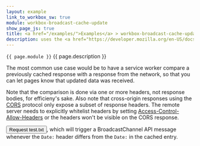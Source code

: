 ```yaml
---
layout: example
link_to_workbox_sw: true
module: workbox-broadcast-cache-update
show_page_js: true
title: <a href="/examples/">Examples</a> > workbox-broadcast-cache-update
description: uses the <a href="https://developer.mozilla.org/en-US/docs/Web/API/Broadcast_Channel_API">Broadcast Channel API</a> to let you know when two responses are different.
---
```


`{{ page.module }}` {{ page.description }}

The most common use case would be to have a service worker compare a previously
cached response with a response from the network, so that you can let pages know
that updated data was received.

Note that the comparison is done via one or more headers, not response bodies,
for efficieny's sake. Also note that cross-origin responses using the
[CORS](https://developer.mozilla.org/en-US/docs/Web/HTTP/Access_control_CORS)
protocol only expose a subset of response headers. The remote server needs to
explicitly whitelist headers by setting
[Access-Control-Allow-Headers](https://fetch.spec.whatwg.org/#http-access-control-allow-headers)
or the headers won't be visible on the CORS response.

<p>
  <button data-url="test.txt">Request test.txt</button>, which will trigger a
  BroadcastChannel API message whenever the <code>Date:</code>
  header differs from the <code>Date:</code> in the cached entry.
</p>
